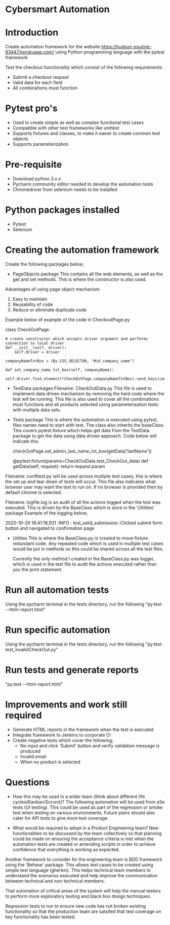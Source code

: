 # Cybersmart Automation

# Introduction
Create automation framework for the website https://hudson-poutine-83447.herokuapp.com/ using Python programming language with the pytest framework

Test the checkout functionality which consist of the following requirements
-	Submit a checkout request
-	Valid data for each field
-	All combinations must function

# Pytest pro's
- Used to create simple as well as complex functional test cases
- Compatible  with other test frameworks like unittest
- Supports fixtures and classes, to make it easier to create common test objects
- Supports parameterization

# Pre-requisite 
- Download python 3.x.x
- Pycharm community editor needed to develop the automation tests
- Chromedriver from selenium needs to be installed

# Python packages installed
- Pytest
- Selenium

# Creating the automation framework
Create the following packages below;

- PageObjects package
This contains all the web elements, as well as the get and set methods. This is where the constructor is also used.

Advantages of using page object mechanism
1. Easy to maintain
2. Reusability of code
3. Reduce or eliminate duplicate code
 
Example below of example of the code in CheckoutPage.py
 
 class CheckOutPage:

    # create constructor which accepts driver argument and performs connection to local driver
    def __init__(self, driver):
        self.driver = driver

    companyNameTxtBox = (By.CSS_SELECTOR, "#id_company_name")

    def set_company_name_txt_box(self, companyName):
        self.driver.find_element(*CheckOutPage.companyNameTxtBox).send_keys(companyName)

 - TestData packages
 Filename: CheckOutData.py
 This file is used to implement data driven mechanism by removing the hard code where the test will be running.
 This file is also used to cover all the combinations must functions and all products selected using parameterisation tests with multiple data sets.
                          
- Tests package 
This is where the automation is executed using pytest, files names need to start with test. The class also inherits the baseClass.
This covers pytest.fixture which helps get data from the TestData package to get the data using data driven approach. Code below will indicate this.

  checkOutPage.set_admin_last_name_txt_box(getData['lastName'])
  
    @pytest.fixture(params=CheckOutData.test_CheckOut_data)
    def getData(self, request):
        return request.param
        
Filename: confttest.py will be used across multiple test cases, this is where the set up and tear down of tests will occur. This file also indicates what browser user may want the test to run on.
  If no browser is provided then by default chrome is selected.
  
  Filename: logfile.log is an audit of all the actions logged when the test was executed. This is driven by the BaseClass which is store in the 'Utilities' package
  Example of the logging below;
  
  2020-10-29 18:41:18,931 :INFO : test_valid_submission :Clicked submit form button and navigated to confirmation page
  
- Utilites
  This is where the BaseClass.py is created to move fixture redundant code. Any repeated code which is used in multiple test cases would be put in methods so this could be shared across all the test files.
  
  Currently the only method I created in the BaseClass.py was logger, which is used in the test file to audit the actions executed rather than you the print statement.

# Run all automation tests
Using the pycharm terminal in the tests directory, run the following "py.test --html-report.html"

# Run specific automation 
Using the pycharm terminal in the tests directory, run the following "py.test test_invalidCheckOut.py"

# Run tests and generate reports
"py.test --html-report.html"

# Improvements and work still required
- Generate HTML reports in the framework when the test is executed
- Integrate framework to Jenkins to corporate CI
- Create negative tests which cover the following;
  - No input and click 'Submit' button and verify validation message is produced
  - Invalid email
  - When no product is selected
  
# Questions
-	How this may be used in a wider team (think about different life cycles(Kanban/Scrum))?
The following automation will be used from e2e tests (UI testing). This could be used as part of the regression or smoke test when testing on various environments.
Future plans should also cater for API tests to give more test coverage.

-	What would be required to adopt in a Product Engineering team?
New functionalities to be discussed by the team collectively so that planning could be made on ensuring the acceptance criteria is met when the automation tests are created or amending scripts in order to achieve confidence that everything is working as expected.

Another framework to consider for the engineering team is BDD framework using the 'Behave' package. This allows test cases to be created using simple test language (gherkin). This helps technical team members to understand the scenarios executed and help improve the communication between technical and non-technical members.

That automation of critical areas of the system will help the manual testers to perform more exploratory testing and black box design techniques.


Regression tests to run to ensure new code has not broken existing functionality so that the production team are satsifed that test coverage on key functionality has been tested.


